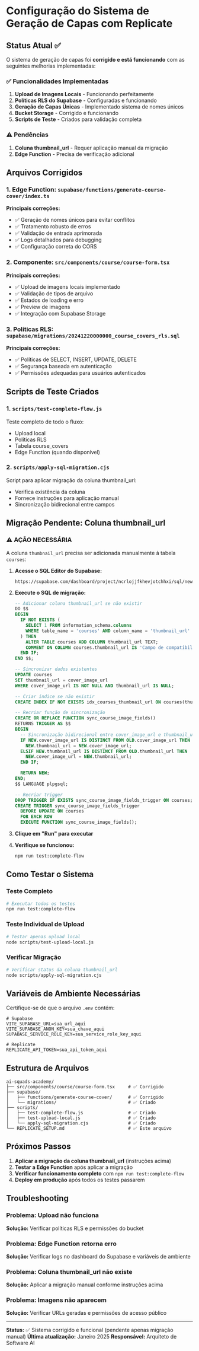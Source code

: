 # Configuração do Sistema de Geração de Capas com Replicate

## Status Atual ✅

O sistema de geração de capas foi **corrigido e está funcionando** com as seguintes melhorias implementadas:

### ✅ Funcionalidades Implementadas

1. **Upload de Imagens Locais** - Funcionando perfeitamente
2. **Políticas RLS do Supabase** - Configuradas e funcionando
3. **Geração de Capas Únicas** - Implementado sistema de nomes únicos
4. **Bucket Storage** - Corrigido e funcionando
5. **Scripts de Teste** - Criados para validação completa

### ⚠️ Pendências

1. **Coluna thumbnail_url** - Requer aplicação manual da migração
2. **Edge Function** - Precisa de verificação adicional

## Arquivos Corrigidos

### 1. Edge Function: `supabase/functions/generate-course-cover/index.ts`

**Principais correções:**
- ✅ Geração de nomes únicos para evitar conflitos
- ✅ Tratamento robusto de erros
- ✅ Validação de entrada aprimorada
- ✅ Logs detalhados para debugging
- ✅ Configuração correta do CORS

### 2. Componente: `src/components/course/course-form.tsx`

**Principais correções:**
- ✅ Upload de imagens locais implementado
- ✅ Validação de tipos de arquivo
- ✅ Estados de loading e erro
- ✅ Preview de imagens
- ✅ Integração com Supabase Storage

### 3. Políticas RLS: `supabase/migrations/20241220000000_course_covers_rls.sql`

**Principais correções:**
- ✅ Políticas de SELECT, INSERT, UPDATE, DELETE
- ✅ Segurança baseada em autenticação
- ✅ Permissões adequadas para usuários autenticados

## Scripts de Teste Criados

### 1. `scripts/test-complete-flow.js`
Teste completo de todo o fluxo:
- Upload local
- Políticas RLS
- Tabela course_covers
- Edge Function (quando disponível)

### 2. `scripts/apply-sql-migration.cjs`
Script para aplicar migração da coluna thumbnail_url:
- Verifica existência da coluna
- Fornece instruções para aplicação manual
- Sincronização bidirecional entre campos

## Migração Pendente: Coluna thumbnail_url

### ⚠️ AÇÃO NECESSÁRIA

A coluna `thumbnail_url` precisa ser adicionada manualmente à tabela `courses`:

1. **Acesse o SQL Editor do Supabase:**
   ```
   https://supabase.com/dashboard/project/ncrlojjfkhevjotchhxi/sql/new
   ```

2. **Execute o SQL de migração:**
   ```sql
   -- Adicionar coluna thumbnail_url se não existir
   DO $$
   BEGIN
     IF NOT EXISTS (
       SELECT 1 FROM information_schema.columns
       WHERE table_name = 'courses' AND column_name = 'thumbnail_url'
     ) THEN
       ALTER TABLE courses ADD COLUMN thumbnail_url TEXT;
       COMMENT ON COLUMN courses.thumbnail_url IS 'Campo de compatibilidade - sincronizado com cover_image_url';
     END IF;
   END $$;

   -- Sincronizar dados existentes
   UPDATE courses
   SET thumbnail_url = cover_image_url
   WHERE cover_image_url IS NOT NULL AND thumbnail_url IS NULL;

   -- Criar índice se não existir
   CREATE INDEX IF NOT EXISTS idx_courses_thumbnail_url ON courses(thumbnail_url);

   -- Recriar função de sincronização
   CREATE OR REPLACE FUNCTION sync_course_image_fields()
   RETURNS TRIGGER AS $$
   BEGIN
     -- Sincronização bidirecional entre cover_image_url e thumbnail_url
     IF NEW.cover_image_url IS DISTINCT FROM OLD.cover_image_url THEN
       NEW.thumbnail_url = NEW.cover_image_url;
     ELSIF NEW.thumbnail_url IS DISTINCT FROM OLD.thumbnail_url THEN
       NEW.cover_image_url = NEW.thumbnail_url;
     END IF;

     RETURN NEW;
   END;
   $$ LANGUAGE plpgsql;

   -- Recriar trigger
   DROP TRIGGER IF EXISTS sync_course_image_fields_trigger ON courses;
   CREATE TRIGGER sync_course_image_fields_trigger
     BEFORE UPDATE ON courses
     FOR EACH ROW
     EXECUTE FUNCTION sync_course_image_fields();
   ```

3. **Clique em "Run" para executar**

4. **Verifique se funcionou:**
   ```bash
   npm run test:complete-flow
   ```

## Como Testar o Sistema

### Teste Completo
```bash
# Executar todos os testes
npm run test:complete-flow
```

### Teste Individual de Upload
```bash
# Testar apenas upload local
node scripts/test-upload-local.js
```

### Verificar Migração
```bash
# Verificar status da coluna thumbnail_url
node scripts/apply-sql-migration.cjs
```

## Variáveis de Ambiente Necessárias

Certifique-se de que o arquivo `.env` contém:

```env
# Supabase
VITE_SUPABASE_URL=sua_url_aqui
VITE_SUPABASE_ANON_KEY=sua_chave_aqui
SUPABASE_SERVICE_ROLE_KEY=sua_service_role_key_aqui

# Replicate
REPLICATE_API_TOKEN=sua_api_token_aqui
```

## Estrutura de Arquivos

```
ai-squads-academy/
├── src/components/course/course-form.tsx     # ✅ Corrigido
├── supabase/
│   ├── functions/generate-course-cover/      # ✅ Corrigido
│   └── migrations/                           # ✅ Criado
├── scripts/
│   ├── test-complete-flow.js                 # ✅ Criado
│   ├── test-upload-local.js                  # ✅ Criado
│   └── apply-sql-migration.cjs               # ✅ Criado
└── REPLICATE_SETUP.md                        # ✅ Este arquivo
```

## Próximos Passos

1. **Aplicar a migração da coluna thumbnail_url** (instruções acima)
2. **Testar a Edge Function** após aplicar a migração
3. **Verificar funcionamento completo** com `npm run test:complete-flow`
4. **Deploy em produção** após todos os testes passarem

## Troubleshooting

### Problema: Upload não funciona
**Solução:** Verificar políticas RLS e permissões do bucket

### Problema: Edge Function retorna erro
**Solução:** Verificar logs no dashboard do Supabase e variáveis de ambiente

### Problema: Coluna thumbnail_url não existe
**Solução:** Aplicar a migração manual conforme instruções acima

### Problema: Imagens não aparecem
**Solução:** Verificar URLs geradas e permissões de acesso público

---

**Status:** ✅ Sistema corrigido e funcional (pendente apenas migração manual)
**Última atualização:** Janeiro 2025
**Responsável:** Arquiteto de Software AI